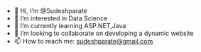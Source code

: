 - 👋 Hi, I’m @Sudeshparate
- 👀 I’m interested in Data Science
- 🌱 I’m currently learning ASP.NET,Java
- 💞️ I’m looking to collaborate on developing a dynamic website
- 📫 How to reach me: sudeshparate@gmail.com

<!---
Sudeshparate/Sudeshparate is a ✨ special ✨ repository because its `README.md` (this file) appears on your GitHub profile.
You can click the Preview link to take a look at your changes.
--->
